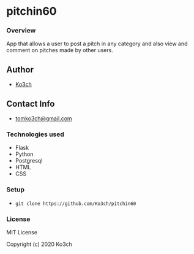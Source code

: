 # pitchin60

### Overview

App that allows a user to post a pitch in any category and also view and comment on pitches made by other users.

## Author
    
- [Ko3ch](https://github.com/Ko3ch)

## Contact Info

- [tomko3ch@gmail.com](tomko3ch@gmail.com)

### Technologies used

- Flask
- Python
- Postgresql
- HTML
- CSS

### Setup  

- `git clone https://github.com/Ko3ch/pitchin60`

### License

MIT License

Copyright (c) 2020 Ko3ch



